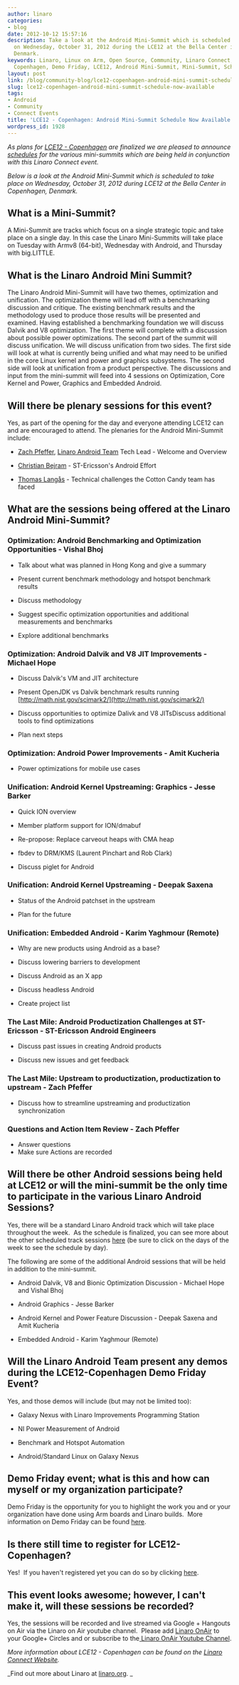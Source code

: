 ```yaml
---
author: linaro
categories:
- blog
date: 2012-10-12 15:57:16
description: Take a look at the Android Mini-Summit which is scheduled to take place
  on Wednesday, October 31, 2012 during the LCE12 at the Bella Center in Copenhagen,
  Denmark.
keywords: Linaro, Linux on Arm, Open Source, Community, Linaro Connect, Bella Center,
  Copenhagen, Demo Friday, LCE12, Android Mini-Summit, Mini-Summit, Schedule
layout: post
link: /blog/community-blog/lce12-copenhagen-android-mini-summit-schedule-now-available/
slug: lce12-copenhagen-android-mini-summit-schedule-now-available
tags:
- Android
- Community
- Connect Events
title: 'LCE12 - Copenhagen: Android Mini-Summit Schedule Now Available'
wordpress_id: 1928
---
```


_As plans for [LCE12 - Copenhagen](https://connect.linaro.org/resources/#welcome) are finalized we are pleased to announce [schedules](https://connect.linaro.org/resources/#schedule) for the various mini-summits which are being held in conjunction with this Linaro Connect event._

_Below is a look at the Android Mini-Summit which is scheduled to take place on Wednesday, October 31, 2012 during LCE12 at the Bella Center in Copenhagen, Denmark._


## What is a Mini-Summit?


A Mini-Summit are tracks which focus on a single strategic topic and take place on a single day.  In this case the Linaro Mini-Summits will take place on Tuesday with Armv8 (64-bit), Wednesday with Android, and Thursday with big.LITTLE.


## What is the Linaro Android Mini Summit?


The Linaro Android Mini-Summit will have two themes, optimization and unification. The optimization theme will lead off with a benchmarking discussion and critique. The existing benchmark results and the methodology used to produce those results will be presented and examined. Having established a benchmarking foundation we will discuss Dalvik and V8 optimization. The first theme will complete with a discussion about possible power optimizations. The second part of the summit will discuss unification. We will discuss unification from two sides. The first side will look at what is currently being unified and what may need to be unified in the core Linux kernel and power and graphics subsystems. The second side will look at unification from a product perspective. The discussions and input from the mini-summit will feed into 4 sessions on Optimization, Core Kernel and Power, Graphics and Embedded Android.


## Will there be plenary sessions for this event?


Yes, as part of the opening for the day and everyone attending LCE12 can and are encouraged to attend.  The plenaries for the Android Mini-Summit include:




  * [Zach Pfeffer](/about/), [Linaro Android Team](/about/) Tech Lead - Welcome and Overview


  * [Christian Bejram](https://plus.google.com/116862664037516190766/about) - ST-Ericsson's Android Effort


  * [Thomas Langås](https://plus.google.com/116279610674119061733/posts) - Technical challenges the Cotton Candy team has faced




## What are the sessions being offered at the Linaro Android Mini-Summit?

### Optimization: Android Benchmarking and Optimization Opportunities - Vishal Bhoj

  * Talk about what was planned in Hong Kong and give a summary


  * Present current benchmark methodology and hotspot benchmark results


  * Discuss methodology


  * Suggest specific optimization opportunities and additional measurements and benchmarks


  * Explore additional benchmarks




### Optimization: Android Dalvik and V8 JIT Improvements - Michael Hope

  * Discuss Dalvik's VM and JIT architecture


  * Present OpenJDK vs Dalvik benchmark results running [http://math.nist.gov/scimark2/](http://math.nist.gov/scimark2/)


  * Discuss opportunities to optimize Dalivk and V8 JITsDiscuss additional tools to find optimizations


  * Plan next steps




### Optimization: Android Power Improvements - Amit Kucheria

  * Power optimizations for mobile use cases

### Unification: Android Kernel Upstreaming: Graphics - Jesse Barker

  * Quick ION overview


  * Member platform support for ION/dmabuf


  * Re-propose: Replace carveout heaps with CMA heap


  * fbdev to DRM/KMS (Laurent Pinchart and Rob Clark)


  * Discuss piglet for Android




### Unification: Android Kernel Upstreaming - Deepak Saxena

  * Status of the Android patchset in the upstream


  * Plan for the future

### Unification: Embedded Android - Karim Yaghmour (Remote)

  * Why are new products using Android as a base?


  * Discuss lowering barriers to development


  * Discuss Android as an X app


  * Discuss headless Android


  * Create project list

### The Last Mile: Android Productization Challenges at ST-Ericsson - ST-Ericsson Android Engineers

  * Discuss past issues in creating Android products


  * Discuss new issues and get feedback

### The Last Mile: Upstream to productization, productization to upstream - Zach Pfeffer

  * Discuss how to streamline upstreaming and productization synchronization

### Questions and Action Item Review - Zach Pfeffer

  * Answer questions
  * Make sure Actions are recorded
  
## Will there be other Android sessions being held at LCE12 or will the mini-summit be the only time to participate in the various Linaro Android Sessions?


Yes, there will be a standard Linaro Android track which will take place throughout the week.  As the schedule is finalized, you can see more about the other scheduled track sessions [here](https://connect.linaro.org/resources/#schedule) (be sure to click on the days of the week to see the schedule by day).

The following are some of the additional Android sessions that will be held in addition to the mini-summit.

  * Android Dalvik, V8 and Bionic Optimization Discussion - Michael Hope and Vishal Bhoj


  * Android Graphics - Jesse Barker


  * Android Kernel and Power Feature Discussion - Deepak Saxena and Amit Kucheria


  * Embedded Android - Karim Yaghmour (Remote)

## Will the Linaro Android Team present any demos during the LCE12-Copenhagen Demo Friday Event?

Yes, and those demos will include (but may not be limited too):

  * Galaxy Nexus with Linaro Improvements Programming Station


  * NI Power Measurement of Android


  * Benchmark and Hotspot Automation


  * Android/Standard Linux on Galaxy Nexus

## Demo Friday event; what is this and how can myself or my organization participate?


Demo Friday is the opportunity for you to highlight the work you and or your organization have done using Arm boards and Linaro builds.  More information on Demo Friday can be found [here](/blog/lce-12-copenhagen-demo-friday-call-for-participation/).


## Is there still time to register for LCE12-Copenhagen?


Yes!  If you haven't registered yet you can do so by clicking [here](https://connect.linaro.org/register/).


## This event looks awesome; however, I can't make it, will these sessions be recorded?


Yes, the sessions will be recorded and live streamed via Google + Hangouts on Air via the Linaro on Air youtube channel.  Please add [Linaro OnAir](https://plus.google.com/u/0/116754366033915823792/posts) to your Google+ Circles and or subscribe to the[ Linaro OnAir Youtube Channel](http://www.youtube.com/channel/UCIVqQKxCyQLJS6xvSmfndLA/videos?flow=grid&view=0).



_More information about LCE12 - Copenhagen can be found on the [Linaro Connect Website](https://connect.linaro.org/resources/#welcome)._

 _Find out more about Linaro at [linaro.org](/). _